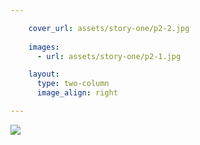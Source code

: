 ```yaml
---

    cover_url: assets/story-one/p2-2.jpg
    
    images:
      - url: assets/story-one/p2-1.jpg

    layout:
      type: two-column
      image_align: right

---
```


<img src="story-one/p1-2.jpg" data-media-id="images:1">

